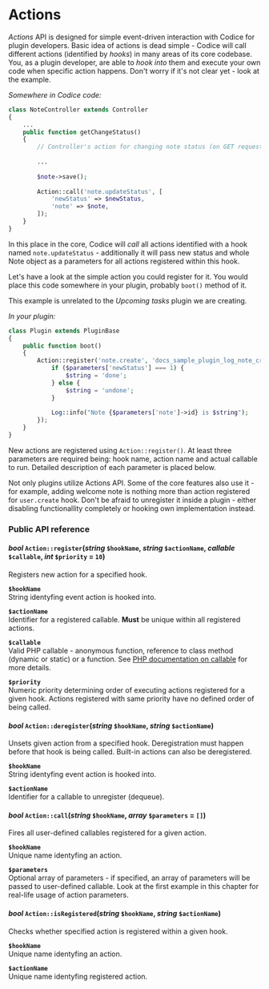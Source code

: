 # Actions

*Actions* API is designed for simple event-driven interaction with Codice for
plugin developers. Basic idea of actions is dead simple - Codice will call
different actions (identified by *hooks*) in many areas of its core codebase.
You, as a plugin developer, are able to *hook into* them and execute your own
code when specific action happens. Don't worry if it's not clear yet - look at
the example. 

*Somewhere in Codice code:*
```php
class NoteController extends Controller
{
	...
	public function getChangeStatus()
	{
		// Controller's action for changing note status (on GET request)
		
		...
		
		$note->save();
		
		Action::call('note.updateStatus', [
			'newStatus' => $newStatus,
			'note' => $note,
		]);
	}
}
```

In this place in the core, Codice will *call* all actions identified with a hook named
`note.updateStatus` - additionally it will pass new status and whole Note object as
a parameters for all actions registered within this hook.

Let's have a look at the simple action you could register for it. You would
place this code somewhere in your plugin, probably `boot()` method of it.

<div class="alert alert-info">
This example is unrelated to the <em>Upcoming tasks</em> plugin we are creating.
</div>

*In your plugin:*
```php
class Plugin extends PluginBase
{
	public function boot()
	{
		Action::register('note.create', 'docs_sample_plugin_log_note_creation', function ($parameters) {
			if ($parameters['newStatus'] === 1) {
				$string = 'done';
			} else {
				$string = 'undone';
			}
			
			Log::info("Note {$parameters['note']->id} is $string");
		});
	}
}
```

New actions are registered using `Action::register()`. At least three parameters are
required being: hook name, action name and actual callable to run. Detailed description
of each parameter is placed below.

<div class="alert alert-info">
Not only plugins utilize Actions API. Some of the core features also use it - for example,
adding welcome note is nothing more than action registered for <code>user.create</code> hook.
Don't be afraid to unregister it inside a plugin - either disabling functionallity completely
or hooking own implementation instead.
</div>

### Public API reference
#### *bool* `Action::register`(*string* `$hookName`, *string* `$actionName`, *callable* `$callable`, *int* `$priority` = `10`)
Registers new action for a specified hook.

**`$hookName`**  
String identyfing event action is hooked into.

**`$actionName`**  
Identifier for a registered callable. **Must** be unique within all registered actions.

**`$callable`**  
Valid PHP callable - anonymous function, reference to class method (dynamic or static) or a function.
See [PHP documentation on callable](http://php.net/manual/en/language.types.callable.php) for more details.

**`$priority`**  
Numeric priority determining order of executing actions registered for a given hook. 
Actions registered with same priority have no defined order of being called.

#### *bool* `Action::deregister`(*string* `$hookName`, *string* `$actionName`)
Unsets given action from a specified hook. Deregistration must happen before that
hook is being called. Built-in actions can also be deregistered.

**`$hookName`**  
String identyfing event action is hooked into.

**`$actionName`**  
Identifier for a callable to unregister (dequeue).

#### *bool* `Action::call`(*string* `$hookName`, *array* `$parameters` = `[]`)
Fires all user-defined callables registered for a given action.

**`$hookName`**  
Unique name identyfing an action.

**`$parameters`**  
Optional array of parameters - if specified, an array of parameters will be
passed to user-defined callable. Look at the first example in this chapter
for real-life usage of action parameters.

#### *bool* `Action::isRegistered`(*string* `$hookName`, *string* `$actionName`)
Checks whether specified action is registered within a given hook.

**`$hookName`**  
Unique name identyfing an action.

**`$actionName`**  
Unique name identyfing registered action.
